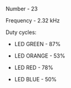 Number - 23

Frequency - 2.32 kHz

Duty cycles:

- LED GREEN - 87%
  
- LED ORANGE - 53%

- LED RED - 78%

- LED BLUE - 50%
